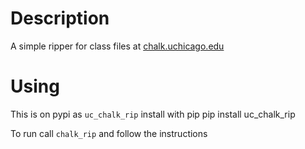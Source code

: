 # Description

A simple ripper for class files at [chalk.uchicago.edu](http://chalk.uchicago.edu)

# Using

This is on pypi as `uc_chalk_rip` install with pip
    pip install uc_chalk_rip

To run call `chalk_rip` and follow the instructions
